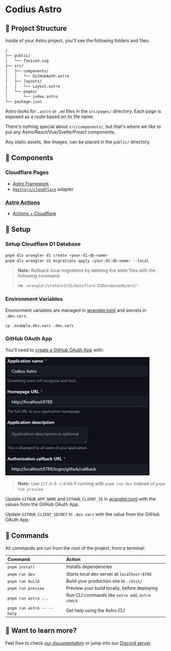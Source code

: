 # Codius Astro

## 🚀 Project Structure

Inside of your Astro project, you'll see the following folders and files:

```text
/
├── public/
│   └── favicon.svg
├── src/
│   ├── components/
│   │   └── GitHubAuth.astro
│   ├── layouts/
│   │   └── Layout.astro
│   └── pages/
│       └── index.astro
└── package.json
```

Astro looks for `.astro` or `.md` files in the `src/pages/` directory. Each page is exposed as a route based on its file name.

There's nothing special about `src/components/`, but that's where we like to put any Astro/React/Vue/Svelte/Preact components.

Any static assets, like images, can be placed in the `public/` directory.

## :jigsaw: Components

### Cloudflare Pages

- [Astro Framework](https://developers.cloudflare.com/pages/framework-guides/deploy-an-astro-site)
- [`@astrojs/cloudflare`](https://docs.astro.build/en/guides/integrations-guide/cloudflare/) adapter

### [Astro Actions](https://docs.astro.build/en/reference/configuration-reference/#experimentalactions)

- [Actions + Cloudflare](https://github.com/withastro/astro/issues/11005)

## :wrench: Setup

### Setup Cloudflare D1 Database

```bash
pnpm dlx wrangler d1 create <your-d1-db-name>
pnpm dlx wrangler d1 migrations apply <your-d1-db-name> --local
```

> **Note:** Rollback local migrations by deleting the state files with the following command:
>
> ```bash
> rm .wrangler/state/v3/d1/miniflare-D1DatabaseObject/*
> ```

### Environment Variables

Environment variables are managed in [wrangler.toml](./wrangler.toml) and secrets in `.dev.vars`.

```bash
cp .example.dev.vars .dev.vars
```

### GitHub OAuth App

You'll need to [create a GitHub OAuth App](https://authjs.dev/guides/configuring-github#creating-an-oauth-app-in-github) with:

![alt text](assets/image.png)

> **Note:** Use `127.0.0.1:8788` if running with `pnpm run dev` instead of `pnpm run preview`

Update `GITHUB_APP_NAME` and `GITHUB_CLIENT_ID` in [wrangler.toml](./wrangler.toml) with the values from the GitHub OAuth App.

Update `GITHUB_CLIENT_SECRET` in `.dev.vars` with the value from the GitHub OAuth App.

## 🧞 Commands

All commands are run from the root of the project, from a terminal:

| Command                   | Action                                           |
| :------------------------ | :----------------------------------------------- |
| `pnpm install`             | Installs dependencies                            |
| `pnpm run dev`             | Starts local dev server at `localhost:8788`      |
| `pnpm run build`           | Build your production site to `./dist/`          |
| `pnpm run preview`         | Preview your build locally, before deploying     |
| `pnpm run astro ...`       | Run CLI commands like `astro add`, `astro check` |
| `pnpm run astro -- --help` | Get help using the Astro CLI                     |

## 👀 Want to learn more?

Feel free to check [our documentation](https://docs.astro.build) or jump into our [Discord server](https://astro.build/chat).
